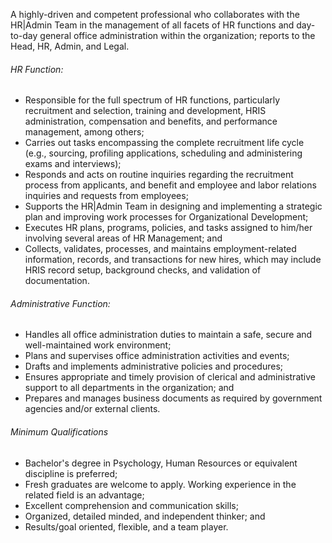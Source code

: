 <!-- ---
layout:       jobs
class:        job
title:        "HR/Admin Assistant"
description:  A highly-driven and competent professional who collaborates with the HR|Admin Team in the management of all facets of HR functions and day-to-day general office administration within the organization; reports to the Head, HR, Admin, and Legal.
date:         2018-04-03 16:42:00 +0800
categories:   jobs
--- -->
<!-- Do not leave new lines after each element. Elements after new lines will not be rendered. -->
<p>A highly-driven and competent professional who collaborates with the HR|Admin Team in the management of all facets of HR functions and day-to-day general office administration within the organization; reports to the Head, HR, Admin, and Legal.</p>
<h6 class="-dark">HR Function:</h6>
<ul>
    <li>Responsible for the full spectrum of HR functions, particularly recruitment and selection, training and development, HRIS administration, compensation and benefits, and performance management, among others;</li>
    <li>Carries out tasks encompassing the complete recruitment life cycle (e.g., sourcing, profiling applications, scheduling and administering exams and interviews);</li>
    <li>Responds and acts on routine inquiries regarding the recruitment process from applicants, and benefit and employee and labor relations inquiries and requests from employees;</li>
    <li>Supports the HR|Admin Team in designing and implementing a strategic plan and improving work processes for Organizational Development;</li>
    <li>Executes HR plans, programs, policies, and tasks assigned to him/her involving several areas of HR Management; and</li>
    <li>Collects, validates, processes, and maintains employment-related information, records, and transactions for new hires, which may include HRIS record setup, background checks, and validation of documentation.</li>
</ul>
<h6 class="-dark">Administrative Function:</h6>
<ul>
    <li>Handles all office administration duties to maintain a safe, secure and well-maintained work environment;</li>
    <li>Plans and supervises office administration activities and events;</li>
    <li>Drafts and implements administrative policies and procedures;</li>
    <li>Ensures appropriate and timely provision of clerical and administrative support to all departments in the organization; and</li>
    <li>Prepares and manages business documents as required by government agencies and/or external clients.</li>
</ul>
<h6 class="-dark">Minimum Qualifications</h6>
<ul>
    <li>Bachelor's degree in Psychology, Human Resources or equivalent discipline is preferred;</li>
    <li>Fresh graduates are welcome to apply.  Working experience in the related field is an advantage;</li>
    <li>Excellent comprehension and communication skills;</li>
    <li>Organized, detailed minded, and independent thinker; and</li>
    <li>Results/goal oriented, flexible, and a team player.</li>
    </ul>